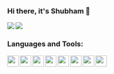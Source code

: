 ### Hi there, it's Shubham 👋
<div align="left">
<a href="https://github.com/anuraghazra/github-readme-stats">
  <img align="left" src="https://github-readme-stats.vercel.app/api?username=shubham2270&count_private=true&show_icons=true&theme=cobalt&hide_rank=true&include_all_commits=true" />
</a>

<a href="https://github.com/anuraghazra/convoychat">
  <img align="left" src="https://github-readme-stats.vercel.app/api/top-langs/?username=shubham2270&hide=php&layout=compact&theme=cobalt" />
</a>
</div>

<br/>
<div align="left">
  
### Languages and Tools:

<!-- <img align="left" alt="Visual Studio Code" width="26px" src="https://raw.githubusercontent.com/github/explore/80688e429a7d4ef2fca1e82350fe8e3517d3494d/topics/visual-studio-code/visual-studio-code.png" />
<img align="left" alt="HTML5" width="26px" src="https://raw.githubusercontent.com/github/explore/80688e429a7d4ef2fca1e82350fe8e3517d3494d/topics/html/html.png" />
<img align="left" alt="CSS3" width="26px" src="https://raw.githubusercontent.com/github/explore/80688e429a7d4ef2fca1e82350fe8e3517d3494d/topics/css/css.png" /> -->

<img align="left" alt="" width="26px" src="https://icongr.am/devicon/react-original.svg?size=26&color=currentColor" />
<img align="left" alt="" width="26px" src="https://icongr.am/devicon/git-original.svg?size=26&color=currentColor" />
<img align="left" alt="" width="26px" src="https://icongr.am/devicon/javascript-original.svg?size=26&color=currentColor" />
<img align="left" alt="" width="26px" src="https://icongr.am/devicon/ubuntu-plain.svg?size=26&color=currentColor" />
<img align="left" alt="" width="26px" src="https://icongr.am/simple/redux.svg?size=26&color=0088cc&colored=false" />
<img align="left" alt="" width="26px" src="https://icongr.am/simple/styledcomponents.svg?size=26&color=4f4f4f&colored=false" />
<img align="left" alt="" width="26px" src="https://icongr.am/simple/tensorflow.svg?size=26&color=ffb752&colored=false" />
<img align="left" alt="" width="26px" src="https://icongr.am/simple/googlekeep.svg?size=26&color=ffb752&colored=false" />
</div>
<br />
<br />
<!--
**shubham2270/shubham2270** is a ✨ _special_ ✨ repository because its `README.md` (this file) appears on your GitHub profile.

Here are some ideas to get you started:

- 🔭 I’m currently working on ...
- 🌱 I’m currently learning ...
- 👯 I’m looking to collaborate on ...
- 🤔 I’m looking for help with ...
- 💬 Ask me about ...
- 📫 How to reach me: ...
- 😄 Pronouns: ...
- ⚡ Fun fact: ...
-->

